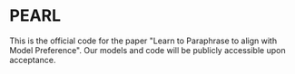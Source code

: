 # PEARL
This is the official code for the paper "Learn to Paraphrase to align with Model Preference".
Our models and code will be publicly accessible upon acceptance.
